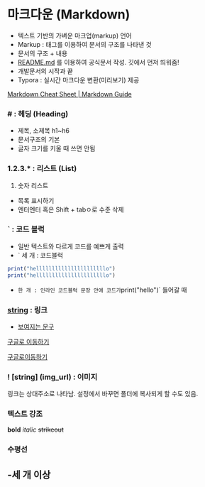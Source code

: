 # 마크다운 (Markdown)

- 텍스트 기반의 가벼운 마크업(markup) 언어
- Markup : 태그를 이용하여 문서의 구조를 나타낸 것
- 문서의 구조 + 내용
- [README.md](http://README.md) 를 이용하여 공식문서 작성. 깃에서 먼저 띄워줌!
- 개발문서의 시작과 끝
- Typora : 실시간 마크다운 변환(미리보기) 제공


[Markdown Cheat Sheet | Markdown Guide](https://www.markdownguide.org/cheat-sheet/)

### # : 헤딩 (Heading)

- 제목, 소제목 h1~h6
- 문서구조의 기본
- 글자 크기를 키울 때 쓰면 안됨

### 1.2.3.* : 리스트 (List)

1. 숫자 리스트
- 목록 표시하기
- 엔터엔터 혹은 Shift + tabㅇ로 수준 삭제

### ` : 코드 블럭

- 일반 텍스트와 다르게 코드를 예쁘게 출력
- ` 세 개 : 코드블럭

```jsx
print("hellllllllllllllllllllllo")
print("hellllllllllllllllllllllo")
```

- ` 한 개 : 인라인 코드블럭
문장 안에 코드가 `print("hello")` 들어갈 때

### [string](url) : 링크

- [보여지는 문구](링크)

[구글로 이동하기](https://google.com)

[구글로이동하기](https://google.com/)

### ! [string] (img_url) : 이미지

링크는 상대주소로 나타남. 설정에서 바꾸면 폴더에 복사되게 할 수도 있음.

### 텍스트 강조

**bold** *italic* ~~strikeout~~


### 수평선

-세 개 이상
---
